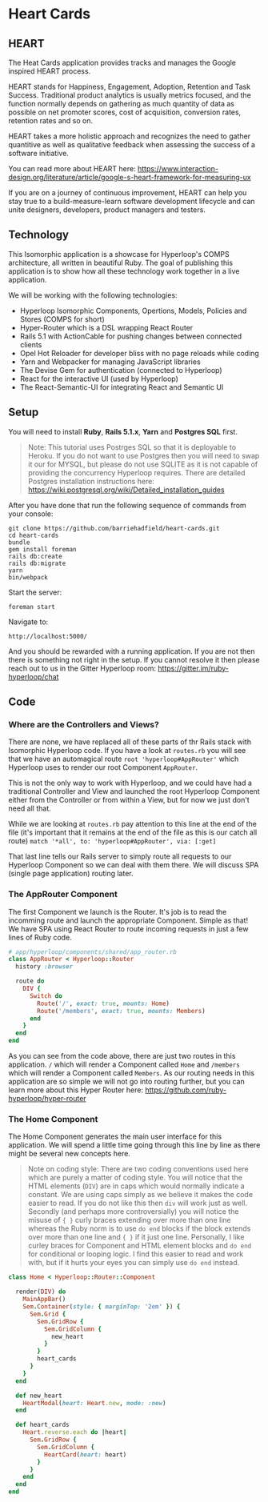 # Heart Cards

## HEART

The Heat Cards application provides tracks and manages the Google inspired HEART process.

HEART stands for Happiness, Engagement, Adoption, Retention and Task Success. Traditional product analytics is usually metrics focused, and the function normally depends on gathering as much quantity of data as possible on net promoter scores, cost of acquisition, conversion rates, retention rates and so on.

HEART takes a more holistic approach and recognizes the need to gather quantitive as well as qualitative feedback when assessing the success of a software initiative.

You can read more about HEART here: https://www.interaction-design.org/literature/article/google-s-heart-framework-for-measuring-ux

If you are on a journey of continuous improvement, HEART can help you stay true to a build-measure-learn software development lifecycle and can unite designers, developers, product managers and testers.


## Technology

This Isomorphic application is a showcase for Hyperloop's COMPS architecture, all written in beautiful Ruby. The goal of publishing this application is to show how all these technology work together in a live application.

We will be working with the following technologies:

+ Hyperloop Isomorphic Components, Opertions, Models, Policies and Stores (COMPS for short)
+ Hyper-Router which is a DSL wrapping React Router
+ Rails 5.1 with ActionCable for pushing changes between connected clients
+ Opel Hot Reloader for developer bliss with no page reloads while coding
+ Yarn and Webpacker for managing JavaScript libraries
+ The Devise Gem for authentication (connected to Hyperloop)
+ React for the interactive UI (used by Hyperloop)
+ The React-Semantic-UI for integrating React and Semantic UI

## Setup

You will need to install **Ruby**, **Rails 5.1.x**, **Yarn** and **Postgres SQL** first.

> Note: This tutorial uses Postrges SQL so that it is deployable to Heroku. If you do not want to use Postgres then you will need to swap it our for MYSQL, but please do not use SQLITE as it is not capable of providing the concurrency Hyperloop requires. There are detailed Postgres installation instructions here: https://wiki.postgresql.org/wiki/Detailed_installation_guides

After you have done that run the following sequence of commands from your console:

```
git clone https://github.com/barriehadfield/heart-cards.git
cd heart-cards
bundle
gem install foreman
rails db:create
rails db:migrate
yarn
bin/webpack
```

Start the server:

`foreman start`

Navigate to:

`http://localhost:5000/`

And you should be rewarded with a running application. If you are not then there is something not right in the setup. If you cannot resolve it then please reach out to us in the Gitter Hyperloop room: https://gitter.im/ruby-hyperloop/chat

## Code

### Where are the Controllers and Views?

There are none, we have replaced all of these parts of thr Rails stack with Isomorphic Hyperloop code. If you have a look at `routes.rb` you will see that we have an automagical route `root 'hyperloop#AppRouter'` which Hyperloop uses to render our root Component `AppRouter`.

This is not the only way to work with Hyperloop, and we could have had a traditional Controller and View and launched the root Hyperloop Component either from the Controller or from within a View, but for now we just don't need all that.

While we are looking at `routes.rb` pay attention to this line at the end of the file (it's important that it remains at the end of the file as this is our catch all route) `match '*all', to: 'hyperloop#AppRouter', via: [:get]`

That last line tells our Rails server to simply route all requests to our Hyperloop Component so we can deal with them there. We will discuss SPA (single page application) routing later.

### The AppRouter Component

The first Component we launch is the Router. It's job is to read the incomming route and launch the appropriate Component. Simple as that! We have SPA using React Router to route incoming requests in just a few lines of Ruby code.

```ruby
# app/hyperloop/components/shared/app_router.rb
class AppRouter < Hyperloop::Router
  history :browser

  route do
    DIV {
      Switch do
        Route('/', exact: true, mounts: Home)
        Route('/members', exact: true, mounts: Members)
      end
    }
  end
end
```

As you can see from the code above, there are just two routes in this application. `/` which will render a Component called `Home` and `/members` which will render a Component called `Members`. As our routing needs in this application are so simple we will not go into routing further, but you can learn more about this Hyper Router here: https://github.com/ruby-hyperloop/hyper-router

### The Home Component

The Home Component generates the main user interface for this application. We will spend a little time going through this line by line as there might be several new concepts here.

> Note on coding style: There are two coding conventions used here which are purely a matter of coding style. You will notice that the HTML elements (`DIV`) are in caps which would normally indicate a constant. We are using caps simply as we believe it makes the code easier to read. If you do not like this then `div` will work just as well. Secondly (and perhaps more controversially) you will notice the misuse of `{ }` curly braces extending over more than one line whereas the Ruby norm is to use `do end` blocks if the block extends over more than one line and `{ }` if it just one line. Personally, I like curley braces for Component and HTML element blocks and `do end` for conditional or looping logic. I find this easier to read and work with, but if it hurts your eyes you can simply use `do end` instead.

```ruby
class Home < Hyperloop::Router::Component

  render(DIV) do
    MainAppBar()
    Sem.Container(style: { marginTop: '2em' }) {
      Sem.Grid {
        Sem.GridRow {
          Sem.GridColumn {
            new_heart
          }
        }
        heart_cards
      }
    }
  end

  def new_heart
    HeartModal(heart: Heart.new, mode: :new)
  end

  def heart_cards
    Heart.reverse.each do |heart|
      Sem.GridRow {
        Sem.GridColumn {
          HeartCard(heart: heart)
        }
      }
    end
  end
end
```
